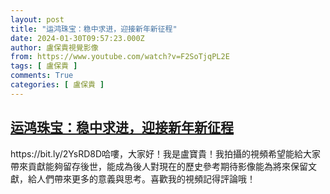 ```yaml
---
layout: post
title: "运鸿珠宝：稳中求进，迎接新年新征程"
date: 2024-01-30T09:57:23.000Z
author: 盧保貴視覺影像
from: https://www.youtube.com/watch?v=F2SoTjqPL2E
tags: [ 盧保貴 ]
comments: True
categories: [ 盧保貴 ]
---
```

<!--1706608643000-->
[运鸿珠宝：稳中求进，迎接新年新征程](https://www.youtube.com/watch?v=F2SoTjqPL2E)
------

<div>
https://bit.ly/2YsRD8D哈嘍，大家好！我是盧寶貴！我拍攝的視頻希望能給大家帶來貢獻能夠留存後世，能成為後人對現在的歷史參考期待影像能為將來保留文獻，給人們帶來更多的意義與思考。喜歡我的視頻記得評論哦！
</div>

